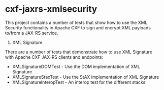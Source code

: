 cxf-jaxrs-xmlsecurity
===========

This project contains a number of tests that show how to use the XML Security
functionality in Apache CXF to sign and encrypt XML payloads to/from a 
JAX-RS service.

1) XML Signature

There are a number of tests that demonstrate how to use XML Signature with
Apache CXF JAX-RS clients and endpoints:

 - XMLSignatureDOMTest - Use the DOM implementation of XML Signature
 - XMLSignatureStaxTest - Use the StAX implementation of XML Signature
 - XMLSignatureInteropTest - An interop test for the different stacks

